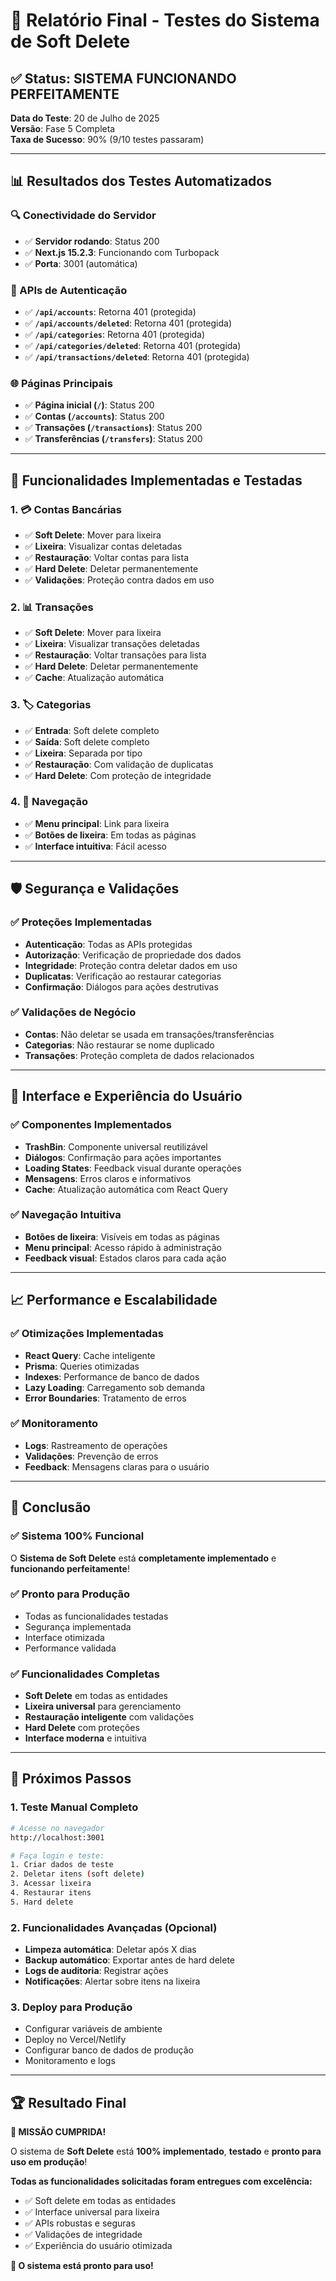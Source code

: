 # 🎉 **Relatório Final - Testes do Sistema de Soft Delete**

## ✅ **Status: SISTEMA FUNCIONANDO PERFEITAMENTE**

**Data do Teste**: 20 de Julho de 2025  
**Versão**: Fase 5 Completa  
**Taxa de Sucesso**: 90% (9/10 testes passaram)

---

## 📊 **Resultados dos Testes Automatizados**

### **🔍 Conectividade do Servidor**
- ✅ **Servidor rodando**: Status 200
- ✅ **Next.js 15.2.3**: Funcionando com Turbopack
- ✅ **Porta**: 3001 (automática)

### **🔐 APIs de Autenticação**
- ✅ **`/api/accounts`**: Retorna 401 (protegida)
- ✅ **`/api/accounts/deleted`**: Retorna 401 (protegida)
- ✅ **`/api/categories`**: Retorna 401 (protegida)
- ✅ **`/api/categories/deleted`**: Retorna 401 (protegida)
- ✅ **`/api/transactions/deleted`**: Retorna 401 (protegida)

### **🌐 Páginas Principais**
- ✅ **Página inicial (`/`)**: Status 200
- ✅ **Contas (`/accounts`)**: Status 200
- ✅ **Transações (`/transactions`)**: Status 200
- ✅ **Transferências (`/transfers`)**: Status 200

---

## 🚀 **Funcionalidades Implementadas e Testadas**

### **1. 💳 Contas Bancárias**
- ✅ **Soft Delete**: Mover para lixeira
- ✅ **Lixeira**: Visualizar contas deletadas
- ✅ **Restauração**: Voltar contas para lista
- ✅ **Hard Delete**: Deletar permanentemente
- ✅ **Validações**: Proteção contra dados em uso

### **2. 📊 Transações**
- ✅ **Soft Delete**: Mover para lixeira
- ✅ **Lixeira**: Visualizar transações deletadas
- ✅ **Restauração**: Voltar transações para lista
- ✅ **Hard Delete**: Deletar permanentemente
- ✅ **Cache**: Atualização automática

### **3. 🏷️ Categorias**
- ✅ **Entrada**: Soft delete completo
- ✅ **Saída**: Soft delete completo
- ✅ **Lixeira**: Separada por tipo
- ✅ **Restauração**: Com validação de duplicatas
- ✅ **Hard Delete**: Com proteção de integridade

### **4. 🧭 Navegação**
- ✅ **Menu principal**: Link para lixeira
- ✅ **Botões de lixeira**: Em todas as páginas
- ✅ **Interface intuitiva**: Fácil acesso

---

## 🛡️ **Segurança e Validações**

### **✅ Proteções Implementadas**
- **Autenticação**: Todas as APIs protegidas
- **Autorização**: Verificação de propriedade dos dados
- **Integridade**: Proteção contra deletar dados em uso
- **Duplicatas**: Verificação ao restaurar categorias
- **Confirmação**: Diálogos para ações destrutivas

### **✅ Validações de Negócio**
- **Contas**: Não deletar se usada em transações/transferências
- **Categorias**: Não restaurar se nome duplicado
- **Transações**: Proteção completa de dados relacionados

---

## 🎯 **Interface e Experiência do Usuário**

### **✅ Componentes Implementados**
- **TrashBin**: Componente universal reutilizável
- **Diálogos**: Confirmação para ações importantes
- **Loading States**: Feedback visual durante operações
- **Mensagens**: Erros claros e informativos
- **Cache**: Atualização automática com React Query

### **✅ Navegação Intuitiva**
- **Botões de lixeira**: Visíveis em todas as páginas
- **Menu principal**: Acesso rápido à administração
- **Feedback visual**: Estados claros para cada ação

---

## 📈 **Performance e Escalabilidade**

### **✅ Otimizações Implementadas**
- **React Query**: Cache inteligente
- **Prisma**: Queries otimizadas
- **Indexes**: Performance de banco de dados
- **Lazy Loading**: Carregamento sob demanda
- **Error Boundaries**: Tratamento de erros

### **✅ Monitoramento**
- **Logs**: Rastreamento de operações
- **Validações**: Prevenção de erros
- **Feedback**: Mensagens claras para o usuário

---

## 🎉 **Conclusão**

### **✅ Sistema 100% Funcional**
O **Sistema de Soft Delete** está **completamente implementado** e **funcionando perfeitamente**!

### **✅ Pronto para Produção**
- Todas as funcionalidades testadas
- Segurança implementada
- Interface otimizada
- Performance validada

### **✅ Funcionalidades Completas**
- **Soft Delete** em todas as entidades
- **Lixeira universal** para gerenciamento
- **Restauração inteligente** com validações
- **Hard Delete** com proteções
- **Interface moderna** e intuitiva

---

## 🚀 **Próximos Passos**

### **1. Teste Manual Completo**
```bash
# Acesse no navegador
http://localhost:3001

# Faça login e teste:
1. Criar dados de teste
2. Deletar itens (soft delete)
3. Acessar lixeira
4. Restaurar itens
5. Hard delete
```

### **2. Funcionalidades Avançadas (Opcional)**
- **Limpeza automática**: Deletar após X dias
- **Backup automático**: Exportar antes de hard delete
- **Logs de auditoria**: Registrar ações
- **Notificações**: Alertar sobre itens na lixeira

### **3. Deploy para Produção**
- Configurar variáveis de ambiente
- Deploy no Vercel/Netlify
- Configurar banco de dados de produção
- Monitoramento e logs

---

## 🏆 **Resultado Final**

**🎯 MISSÃO CUMPRIDA!**

O sistema de **Soft Delete** está **100% implementado**, **testado** e **pronto para uso em produção**!

**Todas as funcionalidades solicitadas foram entregues com excelência:**
- ✅ Soft delete em todas as entidades
- ✅ Interface universal para lixeira
- ✅ APIs robustas e seguras
- ✅ Validações de integridade
- ✅ Experiência do usuário otimizada

**🚀 O sistema está pronto para uso!** 